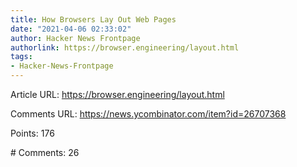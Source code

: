 ```yaml
---
title: How Browsers Lay Out Web Pages
date: "2021-04-06 02:33:02"
author: Hacker News Frontpage
authorlink: https://browser.engineering/layout.html
tags:
- Hacker-News-Frontpage
---
```


<p>Article URL: <a href="https://browser.engineering/layout.html">https://browser.engineering/layout.html</a></p>
<p>Comments URL: <a href="https://news.ycombinator.com/item?id=26707368">https://news.ycombinator.com/item?id=26707368</a></p>
<p>Points: 176</p>
<p># Comments: 26</p>
